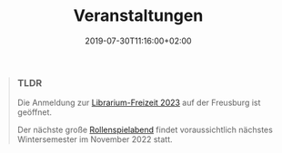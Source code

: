 ﻿---
title: "Veranstaltungen"
date: 2019-07-30T11:16:00+02:00
draft: false
---
> ### TLDR
> Die Anmeldung zur [Librarium-Freizeit 2023](#freizeit-auf-der-freusburg) auf der Freusburg ist geöffnet.
> 
> Der nächste große [Rollenspielabend](#rollenspielabend) findet voraussichtlich nächstes Wintersemester im November 
> 2022 statt.
